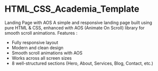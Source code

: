 # HTML_CSS_Academia_Template
 Landing Page with AOS
 A simple and responsive landing page built using pure HTML & CSS, enhanced with AOS (Animate On Scroll) library for smooth scroll animations.
 Features :
 - Fully responsive layout
 - Modern and clean design
 - Smooth scroll animations with AOS
 - Works across all screen sizes
 - 8 well-structured sections (Hero, About, Services, Blog, Contact, etc.)
